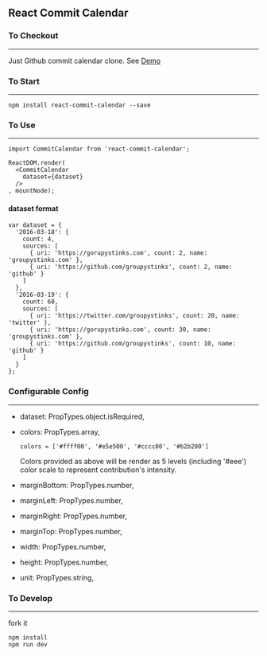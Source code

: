 ## React Commit Calendar

### To Checkout

* * *
Just Github commit calendar clone. See
[Demo](http://groupystinks.com/react-commit-calendar/)

### To Start

* * *

```
npm install react-commit-calendar --save
```

### To Use

* * *

```
import CommitCalendar from 'react-commit-calendar';

ReactDOM.render(
  <CommitCalendar
    dataset={dataset}
  />
, mountNode);
```

#### dataset format

```
var dataset = {
  '2016-03-18': {
    count: 4,
    sources: [
      { uri: 'https://gorupystinks.com', count: 2, name: 'groupystinks.com' },
      { uri: 'https://github.com/groupystinks', count: 2, name: 'github' }
    ]
  },
  '2016-03-19': {
    count: 60,
    sources: [
      { uri: 'https://twitter.com/groupystinks', count: 20, name: 'twitter' },
      { uri: 'https://gorupystinks.com', count: 30, name: 'groupystinks.com' },
      { uri: 'https://github.com/groupystinks', count: 10, name: 'github' }
    ]
  }
};
```

### Configurable Config

* * *

- dataset: PropTypes.object.isRequired,
- colors: PropTypes.array,

  ```
  colors = ['#ffff00', '#e5e500', '#cccc00', '#b2b200']
  ```
  Colors provided as above will be render as 5 levels (including '#eee') color
  scale to represent contribution's intensity.

- marginBottom: PropTypes.number,
- marginLeft: PropTypes.number,
- marginRight: PropTypes.number,
- marginTop: PropTypes.number,

- width: PropTypes.number,
- height: PropTypes.number,

- unit: PropTypes.string,

### To Develop

* * *

fork it

```
npm install
npm run dev
```
